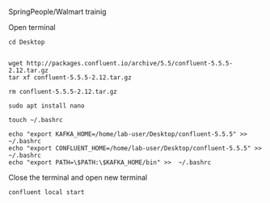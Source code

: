 SpringPeople/Walmart trainig

Open terminal

```
cd Desktop


wget http://packages.confluent.io/archive/5.5/confluent-5.5.5-2.12.tar.gz
tar xf confluent-5.5.5-2.12.tar.gz

rm confluent-5.5.5-2.12.tar.gz
```

```
sudo apt install nano
```

```
touch ~/.bashrc
```

```
echo "export KAFKA_HOME=/home/lab-user/Desktop/confluent-5.5.5" >> ~/.bashrc
echo "export CONFLUENT_HOME=/home/lab-user/Desktop/confluent-5.5.5" >> ~/.bashrc
echo "export PATH=\$PATH:\$KAFKA_HOME/bin" >>  ~/.bashrc
```

Close the terminal and open new terminal

```
confluent local start
```


